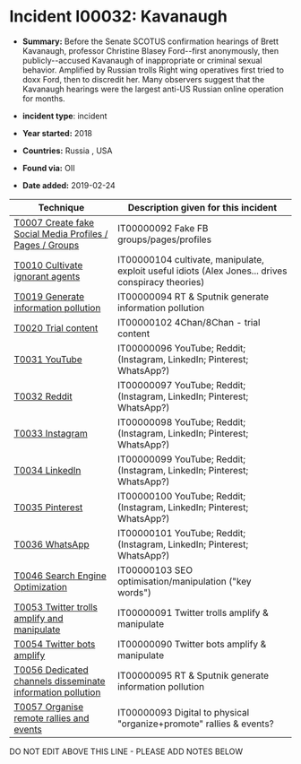 # Incident I00032: Kavanaugh

* **Summary:** Before the Senate SCOTUS confirmation hearings of Brett Kavanaugh, professor Christine Blasey Ford--first anonymously, then publicly--accused Kavanaugh of inappropriate or criminal sexual behavior. Amplified by Russian trolls Right wing operatives first tried to doxx Ford, then to discredit her. Many observers suggest that the Kavanaugh hearings were the largest anti-US Russian online operation for months. 

* **incident type**: incident

* **Year started:** 2018

* **Countries:** Russia , USA

* **Found via:** OII

* **Date added:** 2019-02-24
 

| Technique | Description given for this incident |
| --------- | ------------------------- |
| [T0007 Create fake Social Media Profiles / Pages / Groups](../generated_pages/techniques/T0007.md) | IT00000092 Fake FB groups/pages/profiles  |
| [T0010 Cultivate ignorant agents](../generated_pages/techniques/T0010.md) | IT00000104 cultivate, manipulate, exploit useful idiots (Alex Jones... drives conspiracy theories) |
| [T0019 Generate information pollution](../generated_pages/techniques/T0019.md) | IT00000094 RT & Sputnik generate information pollution |
| [T0020 Trial content](../generated_pages/techniques/T0020.md) | IT00000102 4Chan/8Chan - trial content |
| [T0031 YouTube](../generated_pages/techniques/T0031.md) | IT00000096 YouTube; Reddit; (Instagram, LinkedIn; Pinterest; WhatsApp?) |
| [T0032 Reddit](../generated_pages/techniques/T0032.md) | IT00000097 YouTube; Reddit; (Instagram, LinkedIn; Pinterest; WhatsApp?) |
| [T0033 Instagram](../generated_pages/techniques/T0033.md) | IT00000098 YouTube; Reddit; (Instagram, LinkedIn; Pinterest; WhatsApp?) |
| [T0034 LinkedIn](../generated_pages/techniques/T0034.md) | IT00000099 YouTube; Reddit; (Instagram, LinkedIn; Pinterest; WhatsApp?) |
| [T0035 Pinterest](../generated_pages/techniques/T0035.md) | IT00000100 YouTube; Reddit; (Instagram, LinkedIn; Pinterest; WhatsApp?) |
| [T0036 WhatsApp](../generated_pages/techniques/T0036.md) | IT00000101 YouTube; Reddit; (Instagram, LinkedIn; Pinterest; WhatsApp?) |
| [T0046 Search Engine Optimization](../generated_pages/techniques/T0046.md) | IT00000103 SEO optimisation/manipulation ("key words") |
| [T0053 Twitter trolls amplify and manipulate](../generated_pages/techniques/T0053.md) | IT00000091 Twitter trolls amplify & manipulate |
| [T0054 Twitter bots amplify](../generated_pages/techniques/T0054.md) | IT00000090 Twitter bots amplify & manipulate |
| [T0056 Dedicated channels disseminate information pollution](../generated_pages/techniques/T0056.md) | IT00000095 RT & Sputnik generate information pollution |
| [T0057 Organise remote rallies and events](../generated_pages/techniques/T0057.md) | IT00000093 Digital to physical "organize+promote" rallies & events? |


DO NOT EDIT ABOVE THIS LINE - PLEASE ADD NOTES BELOW